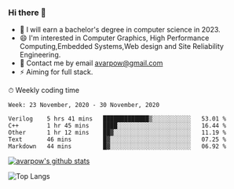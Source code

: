 ### Hi there 👋
<!--I have been a GitHub member for [![Years Badge](https://badges.pufler.dev/years/avarpow)](https://badges.pufler.dev)-->
- 🌱 I will earn a bachelor's degree in computer science in 2023.
- 😄 I'm interested in Computer Graphics, High Performance Computing,Embedded Systems,Web design and Site Reliability Engineering.
- 💬 Contact me by email avarpow@gmail.com
- ⚡ Aiming for full stack.

<!--💻 Coding Activity Logging

[![Commits Badge](https://badges.pufler.dev/commits/weekly/avarpow)](https://badges.pufler.dev)-->

⏱ Weekly coding time
<!--START_SECTION:waka-->
```text
Week: 23 November, 2020 - 30 November, 2020

Verilog    5 hrs 41 mins   █████████████▒░░░░░░░░░░░   53.01 % 
C++        1 hr 45 mins    ████░░░░░░░░░░░░░░░░░░░░░   16.44 % 
Other      1 hr 12 mins    ██▓░░░░░░░░░░░░░░░░░░░░░░   11.19 % 
Text       46 mins         █▓░░░░░░░░░░░░░░░░░░░░░░░   07.25 % 
Markdown   44 mins         █▓░░░░░░░░░░░░░░░░░░░░░░░   06.92 % 
```
<!--END_SECTION:waka-->

[![avarpow's github stats](https://github-readme-stats.vercel.app/api?username=avarpow&count_private=true&show_icons=true&hide=issues&hide_border=true)](https://github.com/anuraghazra/github-readme-stats)

![Top Langs](https://github-readme-stats.vercel.app/api/top-langs/?username=avarpow&layout=compact&hide_border=true) 
<!--[![avarpow's wakatime stats](https://github-readme-stats.vercel.app/api/wakatime?username=avarpow)](https://github.com/anuraghazra/github-readme-stats)-->
